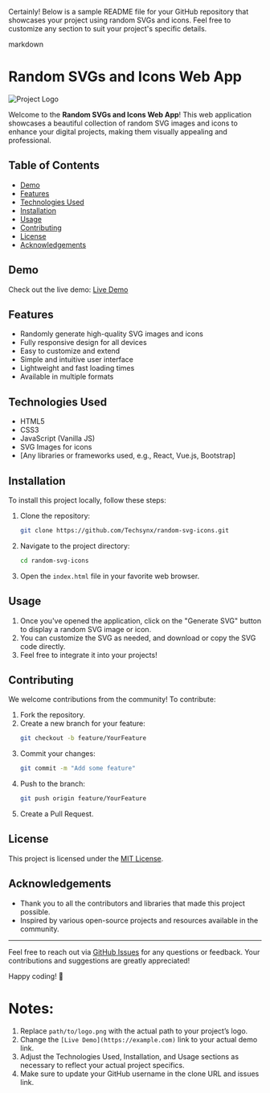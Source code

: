 Certainly! Below is a sample README file for your GitHub repository that showcases your project using random SVGs and icons. Feel free to customize any section to suit your project's specific details.

markdown
# Random SVGs and Icons Web App

![Project Logo](https://ideogram.ai/assets/progressive-image/balanced/response/JRDod3aRQfeb3uQUb_oUJg) <!-- Replace with your project's logo -->

Welcome to the **Random SVGs and Icons Web App**! This web application showcases a beautiful collection of random SVG images and icons to enhance your digital projects, making them visually appealing and professional.

## Table of Contents

- [Demo](#demo)
- [Features](#features)
- [Technologies Used](#technologies-used)
- [Installation](#installation)
- [Usage](#usage)
- [Contributing](#contributing)
- [License](#license)
- [Acknowledgements](#acknowledgements)

## Demo

Check out the live demo: [Live Demo](https://ideogram.ai/assets/progressive-image/balanced/response/Y9s_GnrCRm6lQwkF99dHiw) <!-- Replace with your live demo link -->

## Features

- Randomly generate high-quality SVG images and icons
- Fully responsive design for all devices
- Easy to customize and extend
- Simple and intuitive user interface
- Lightweight and fast loading times
- Available in multiple formats

## Technologies Used

- HTML5
- CSS3
- JavaScript (Vanilla JS)
- SVG Images for icons
- [Any libraries or frameworks used, e.g., React, Vue.js, Bootstrap]

## Installation

To install this project locally, follow these steps:

1. Clone the repository:
   ```bash
   git clone https://github.com/Techsynx/random-svg-icons.git
   ```

2. Navigate to the project directory:
   ```bash
   cd random-svg-icons
   ```

3. Open the `index.html` file in your favorite web browser.

## Usage

1. Once you've opened the application, click on the "Generate SVG" button to display a random SVG image or icon.
2. You can customize the SVG as needed, and download or copy the SVG code directly.
3. Feel free to integrate it into your projects!

## Contributing

We welcome contributions from the community! To contribute:

1. Fork the repository.
2. Create a new branch for your feature:
   ```bash
   git checkout -b feature/YourFeature
   ```
3. Commit your changes:
   ```bash
   git commit -m "Add some feature"
   ```
4. Push to the branch:
   ```bash
   git push origin feature/YourFeature
   ```
5. Create a Pull Request.

## License

This project is licensed under the [MIT License](LICENSE). 

## Acknowledgements

- Thank you to all the contributors and libraries that made this project possible.
- Inspired by various open-source projects and resources available in the community.

---

Feel free to reach out via [GitHub Issues](https://github.com/Techsynx/random-svg-icons/issues) for any questions or feedback. Your contributions and suggestions are greatly appreciated!

Happy coding! 🚀



# Notes:

1. Replace  `path/to/logo.png` with the actual path to your project’s logo.
2. Change the `[Live Demo](https://example.com)` link to your actual demo link.
3. Adjust the Technologies Used, Installation, and Usage sections as necessary to reflect your actual project specifics.
4. Make sure to update your GitHub username in the clone URL and issues link.

